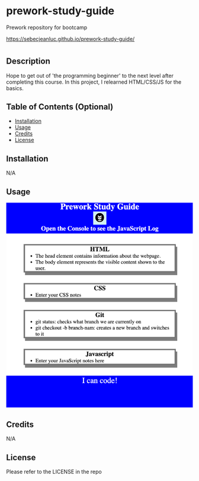 # prework-study-guide

Prework repository for bootcamp

https://sebecjeanluc.github.io/prework-study-guide/

# <Study Guide Webpage>

## Description

Hope to get out of 'the programming beginner' to the next level after completing this course.
In this project, I relearned HTML/CSS/JS for the basics.

## Table of Contents (Optional)

- [Installation](#installation)
- [Usage](#usage)
- [Credits](#credits)
- [License](#license)

## Installation

N/A

## Usage

![sample image](assets/sample.png)

## Credits

N/A

## License

Please refer to the LICENSE in the repo
